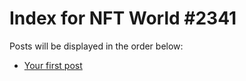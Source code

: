 # Index for NFT World #2341
Posts will be displayed in the order below:

- [Your first post](./001-first.md)

